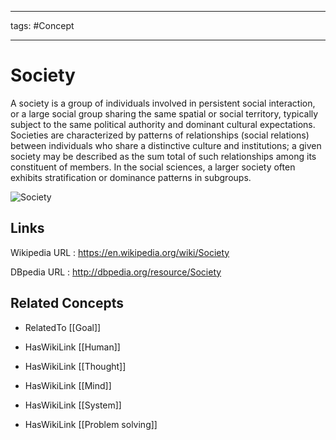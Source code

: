 




---

tags: #Concept

---
# Society


A society is a group of individuals involved in persistent social interaction, or a large social group sharing the same spatial or social territory, typically subject to the same political authority and dominant cultural expectations. Societies are characterized by patterns of relationships (social relations) between individuals who share a distinctive culture and institutions; a given society may be described as the sum total of such relationships among its constituent of members. In the social sciences, a larger society often exhibits stratification or dominance patterns in subgroups.

![Society](http://commons.wikimedia.org/wiki/Special:FilePath/Crowd_in_nagpur.jpg?width=300)


## Links


Wikipedia URL : https://en.wikipedia.org/wiki/Society

DBpedia URL : http://dbpedia.org/resource/Society


## Related Concepts


- RelatedTo [[Goal]]

- HasWikiLink [[Human]]

- HasWikiLink [[Thought]]

- HasWikiLink [[Mind]]

- HasWikiLink [[System]]

- HasWikiLink [[Problem solving]]